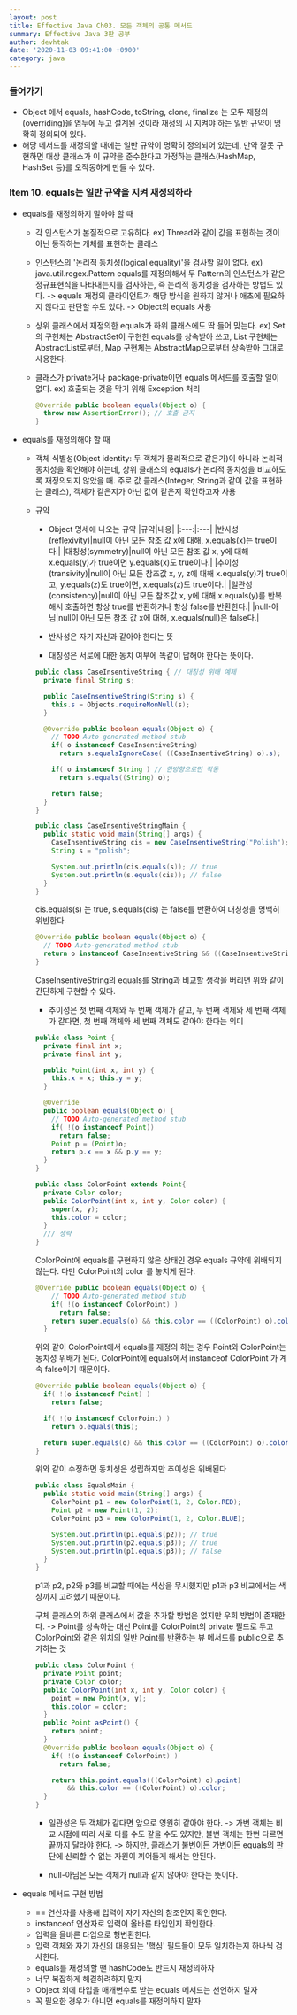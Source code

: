 ```yaml
---
layout: post
title: Effective Java Ch03. 모든 객체의 공통 메서드
summary: Effective Java 3판 공부
author: devhtak
date: '2020-11-03 09:41:00 +0900'
category: java
---
```


### 들어가기

- Object 에서 equals, hashCode, toString, clone, finalize 는 모두 재정의(overriding)을 염두에 두고 설계된 것이라 재정의 시 지켜야 하는 일반 규약이 명확히 정의되어 있다.
- 해당 메서드를 재정의할 때에는 일반 규약이 명확히 정의되어 있는데, 만약 잘못 구현하면 대상 클래스가 이 규약을 준수한다고 가정하는 클래스(HashMap, HashSet 등)를 오작동하게 만들 수 있다.

### Item 10. equals는 일반 규약을 지켜 재정의하라

- equals를 재정의하지 말아야 할 때
  - 각 인스턴스가 본질적으로 고유하다.
    ex) Thread와 같이 값을 표현하는 것이 아닌 동작하는 개체를 표현하는 클래스
    
  - 인스턴스의 '논리적 동치성(logical equality)'을 검사할 일이 없다.
    ex) java.util.regex.Pattern
    equals를 재정의해서 두 Pattern의 인스턴스가 같은 정규표현식을 나타내는지를 검사하는, 즉 논리적 동치성을 검사하는 방법도 있다. -> equals 재정의
    클라이언트가 해당 방식을 원하지 않거나 애초에 필요하지 않다고 판단할 수도 있다. -> Object의 equals 사용
    
  - 상위 클래스에서 재정의한 equals가 하위 클래스에도 딱 들어 맞는다.
    ex) Set의 구현체는 AbstractSet이 구현한 equals를 상속받아 쓰고, List 구현체는 AbstractList로부터, Map 구현체는 AbstractMap으로부터 상속받아 그대로 사용한다.

  - 클래스가 private거나 package-private이면 equals 메서드를 호출할 일이 없다.
    ex) 호출되는 것을 막기 위해 Exception 처리
    ```java
    @Override public boolean equals(Object o) {
      throw new AssertionError(); // 호출 금지
    }
    ```

- equals를 재정의해야 할 때
  - 객체 식별성(Object identity: 두 객체가 물리적으로 같은가)이 아니라 논리적 동치성을 확인해야 하는데, 상위 클래스의 equals가 논리적 동치성을 비교하도록 재정의되지 않았을 때.
    주로 값 클래스(Integer, String과 같이 값을 표현하는 클래스), 객체가 같은지가 아닌 값이 같은지 확인하고자 사용
    
  - 규약
    - Object 명세에 나오는 규약
    |규약|내용|
    |:---:|:---|
    |반사성(reflexivity)|null이 아닌 모든 참조 값 x에 대해, x.equals(x)는 true이다.|
    |대칭성(symmetry)|null이 아닌 모든 참조 값 x, y에 대해 x.equals(y)가 true이면 y.equals(x)도 true이다.|
    |추이성(transivity)|null이 아닌 모든 참조값 x, y, z에 대해 x.equals(y)가 true이고, y.equals(z)도 true이면, x.equals(z)도 true이다.|
    |일관성(consistency)|null이 아닌 모든 참조값 x, y에 대해 x.equals(y)를 반복해서 호출하면 항상 true를 반환하거나 항상 false를 반환한다.|
    |null-아님|null이 아닌 모든 참조 값 x에 대해, x.equals(null)은 false다.|
    
    - 반사성은 자기 자신과 같아야 한다는 뜻
    - 대칭성은 서로에 대한 동치 여부에 똑같이 답해야 한다는 뜻이다.
      
    ```java
    public class CaseInsentiveString { // 대칭성 위배 예제
      private final String s;

      public CaseInsentiveString(String s) {
        this.s = Objects.requireNonNull(s);
      }

      @Override public boolean equals(Object o) {
        // TODO Auto-generated method stub
        if( o instanceof CaseInsentiveString)
          return s.equalsIgnoreCase( ((CaseInsentiveString) o).s);

        if( o instanceof String ) // 한방향으로만 작동
          return s.equals((String) o);

        return false;
      }
    }
    ```
    ```java
    public class CaseInsentiveStringMain {
      public static void main(String[] args) {
        CaseInsentiveString cis = new CaseInsentiveString("Polish");
        String s = "polish";

        System.out.println(cis.equals(s)); // true
        System.out.println(s.equals(cis)); // false
      }
    }
    ```
    cis.equals(s) 는 true, s.equals(cis) 는 false를 반환하여 대칭성을 명백히 위반한다.
    
    ```java
    @Override public boolean equals(Object o) {
      // TODO Auto-generated method stub
      return o instanceof CaseInsentiveString && ((CaseInsentiveString) o).s.equals(s);
    }
    ```
    CaseInsentiveString의 equals를 String과 비교할 생각을 버리면 위와 같이 간단하게 구현할 수 있다.
    
    - 추이성은 첫 번째 객체와 두 번째 객체가 같고, 두 번째 객체와 세 번째 객체가 같다면, 첫 번째 객체와 세 번째 객체도 같아야 한다는 의미
    
    ```java
    public class Point {
      private final int x;
      private final int y;

      public Point(int x, int y) {
        this.x = x; this.y = y;
      }

      @Override
      public boolean equals(Object o) {
        // TODO Auto-generated method stub
        if( !(o instanceof Point))
          return false;
        Point p = (Point)o;
        return p.x == x && p.y == y;
      }	
    }
    
    public class ColorPoint extends Point{	
      private Color color;
      public ColorPoint(int x, int y, Color color) {
        super(x, y);
        this.color = color;
      }
      /// 생략
    }
    ```
    ColorPoint에 equals를 구현하지 않은 상태인 경우 equals 규약에 위배되지 않는다. 다만 ColorPoint의 color 를 놓치게 된다.
    
    ```java
    @Override public boolean equals(Object o) {
        // TODO Auto-generated method stub
        if( !(o instanceof ColorPoint) )
          return false;
        return super.equals(o) && this.color == ((ColorPoint) o).color;
      }
    ```
    위와 같이 ColorPoint에서 equals를 재정의 하는 경우 Point와 ColorPoint는 동치성 위배가 된다. ColorPoint에 equals에서 instanceof ColorPoint 가 계속 false이기 때문이다.
    
    ```java
    @Override public boolean equals(Object o) {
      if( !(o instanceof Point) )
        return false;

      if( !(o instanceof ColorPoint) )
        return o.equals(this);

      return super.equals(o) && this.color == ((ColorPoint) o).color;		
    }
    ```
    위와 같이 수정하면 동치성은 성립하지만 추이성은 위배된다
    ```java
    public class EqualsMain {
      public static void main(String[] args) {
        ColorPoint p1 = new ColorPoint(1, 2, Color.RED);
        Point p2 = new Point(1, 2);
        ColorPoint p3 = new ColorPoint(1, 2, Color.BLUE);

        System.out.println(p1.equals(p2)); // true
        System.out.println(p2.equals(p3)); // true
        System.out.println(p1.equals(p3)); // false
      }
    }
    ```
    p1과 p2, p2와 p3를 비교할 때에는 색상을 무시했지만 p1과 p3 비교에서는 색상까지 고려했기 때문이다.
    
    구체 클래스의 하위 클래스에서 값을 추가할 방법은 없지만 우회 방법이 존재한다.
    -> Point를 상속하는 대신 Point를 ColorPoint의 private 필드로 두고 ColorPoint와 같은 위치의 일반 Point를 반환하는 뷰 메서드를 public으로 추가하는 것
    
    ```java
    public class ColorPoint {
      private Point point;
      private Color color;
      public ColorPoint(int x, int y, Color color) {
        point = new Point(x, y);
        this.color = color;
      }
      public Point asPoint() {
        return point;
      }
      @Override public boolean equals(Object o) {
        if( !(o instanceof ColorPoint) )
          return false;

        return this.point.equals(((ColorPoint) o).point) 
            && this.color == ((ColorPoint) o).color;		
      }
    }
    ```
    - 일관성은 두 객체가 같다면 앞으로 영원히 같아야 한다.
    -> 가변 객체는 비교 시점에 따라 서로 다를 수도 같을 수도 있지만, 불변 객체는 한번 다르면 끝까지 달라야 한다.
    -> 하지만, 클래스가 불변이든 가변이든 equals의 판단에 신뢰할 수 없는 자원이 끼어들게 해서는 안된다.
    
    - null-아님은 모든 객체가 null과 같지 않아야 한다는 뜻이다.
    
- equals 메서드 구현 방법
  - == 연산자를 사용해 입력이 자기 자신의 참조인지 확인한다.
  - instanceof 연산자로 입력이 올바른 타입인지 확인한다.
  - 입력을 올바른 타입으로 형변환한다.
  - 입력 객체와 자기 자신의 대응되는 '핵심' 필드들이 모두 일치하는지 하나씩 검사한다.
  - equals를 재정의할 땐 hashCode도 반드시 재정의하자
  - 너무 복잡하게 해결하려하지 말자
  - Object 외에 타입을 매개변수로 받는 equals 메서드는 선언하지 말자
  - 꼭 필요한 경우가 아니면 equals를 재정의하지 말자
  
